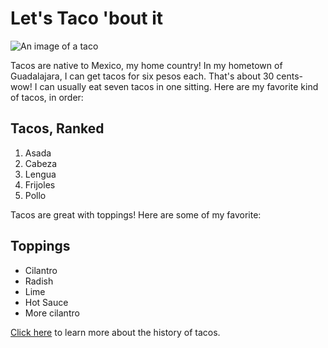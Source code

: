 # Let's Taco 'bout it
![An image of a taco](https://www.halfbakedharvest.com/wp-content/uploads/2017/12/Slow-Cooker-Spicy-Pineapple-Chicken-Tacos-4.jpg)

Tacos are native to Mexico, my home country! In my hometown of Guadalajara, I can get tacos for six pesos each. That's about 30 cents- wow! I can usually eat seven tacos in one sitting. Here are my favorite kind of tacos, in order:

## Tacos, Ranked
1. Asada 
2. Cabeza
3. Lengua
4. Frijoles
5. Pollo

Tacos are great with toppings! Here are some of my favorite:

## Toppings
* Cilantro
* Radish
* Lime
* Hot Sauce
* More cilantro

[Click here](https://www.smithsonianmag.com/arts-culture/where-did-the-taco-come-from-81228162/) to learn more about the history of tacos.
